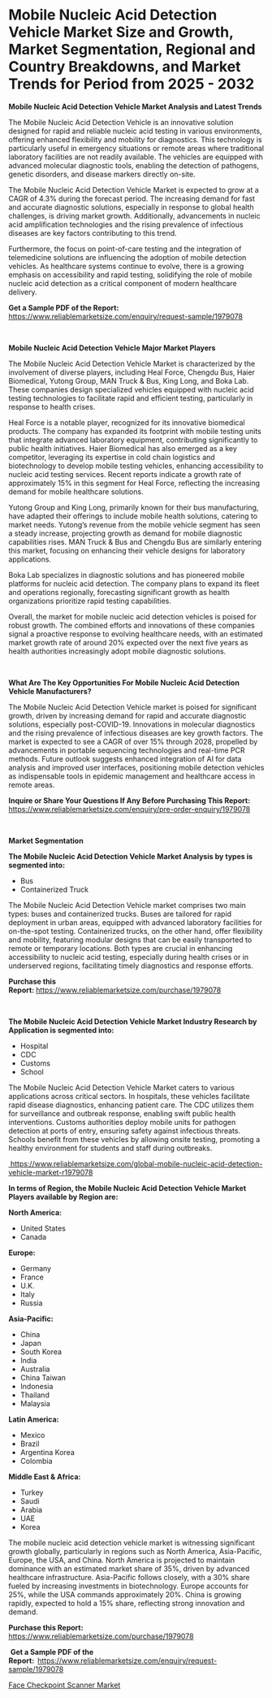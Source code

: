 <p><h1>Mobile Nucleic Acid Detection Vehicle Market Size and Growth, Market Segmentation, Regional and Country Breakdowns, and Market Trends for Period from 2025 -  2032</h1></p><p><strong>Mobile Nucleic Acid Detection Vehicle Market Analysis and Latest Trends</strong></p>
<p><p>The Mobile Nucleic Acid Detection Vehicle is an innovative solution designed for rapid and reliable nucleic acid testing in various environments, offering enhanced flexibility and mobility for diagnostics. This technology is particularly useful in emergency situations or remote areas where traditional laboratory facilities are not readily available. The vehicles are equipped with advanced molecular diagnostic tools, enabling the detection of pathogens, genetic disorders, and disease markers directly on-site.</p><p>The Mobile Nucleic Acid Detection Vehicle Market is expected to grow at a CAGR of 4.3% during the forecast period. The increasing demand for fast and accurate diagnostic solutions, especially in response to global health challenges, is driving market growth. Additionally, advancements in nucleic acid amplification technologies and the rising prevalence of infectious diseases are key factors contributing to this trend. </p><p>Furthermore, the focus on point-of-care testing and the integration of telemedicine solutions are influencing the adoption of mobile detection vehicles. As healthcare systems continue to evolve, there is a growing emphasis on accessibility and rapid testing, solidifying the role of mobile nucleic acid detection as a critical component of modern healthcare delivery.</p></p>
<p><strong>Get a Sample PDF of the Report:&nbsp;</strong> <a href="https://www.reliablemarketsize.com/enquiry/request-sample/1979078?utm_campaign=2005&utm_medium=2&utm_source=Github&utm_content=ia&utm_term=15012025&utm_id=mobile-nucleic-acid-detection-vehicle">https://www.reliablemarketsize.com/enquiry/request-sample/1979078</a></p>
<p>&nbsp;</p>
<p><strong>Mobile Nucleic Acid Detection Vehicle Major Market Players</strong></p>
<p><p>The Mobile Nucleic Acid Detection Vehicle Market is characterized by the involvement of diverse players, including Heal Force, Chengdu Bus, Haier Biomedical, Yutong Group, MAN Truck & Bus, King Long, and Boka Lab. These companies design specialized vehicles equipped with nucleic acid testing technologies to facilitate rapid and efficient testing, particularly in response to health crises.</p><p>Heal Force is a notable player, recognized for its innovative biomedical products. The company has expanded its footprint with mobile testing units that integrate advanced laboratory equipment, contributing significantly to public health initiatives. Haier Biomedical has also emerged as a key competitor, leveraging its expertise in cold chain logistics and biotechnology to develop mobile testing vehicles, enhancing accessibility to nucleic acid testing services. Recent reports indicate a growth rate of approximately 15% in this segment for Heal Force, reflecting the increasing demand for mobile healthcare solutions.</p><p>Yutong Group and King Long, primarily known for their bus manufacturing, have adapted their offerings to include mobile health solutions, catering to market needs. Yutong’s revenue from the mobile vehicle segment has seen a steady increase, projecting growth as demand for mobile diagnostic capabilities rises. MAN Truck & Bus and Chengdu Bus are similarly entering this market, focusing on enhancing their vehicle designs for laboratory applications.</p><p>Boka Lab specializes in diagnostic solutions and has pioneered mobile platforms for nucleic acid detection. The company plans to expand its fleet and operations regionally, forecasting significant growth as health organizations prioritize rapid testing capabilities.</p><p>Overall, the market for mobile nucleic acid detection vehicles is poised for robust growth. The combined efforts and innovations of these companies signal a proactive response to evolving healthcare needs, with an estimated market growth rate of around 20% expected over the next five years as health authorities increasingly adopt mobile diagnostic solutions.</p></p>
<p>&nbsp;</p>
<p><strong>What Are The Key Opportunities For Mobile Nucleic Acid Detection Vehicle Manufacturers?</strong></p>
<p><p>The Mobile Nucleic Acid Detection Vehicle market is poised for significant growth, driven by increasing demand for rapid and accurate diagnostic solutions, especially post-COVID-19. Innovations in molecular diagnostics and the rising prevalence of infectious diseases are key growth factors. The market is expected to see a CAGR of over 15% through 2028, propelled by advancements in portable sequencing technologies and real-time PCR methods. Future outlook suggests enhanced integration of AI for data analysis and improved user interfaces, positioning mobile detection vehicles as indispensable tools in epidemic management and healthcare access in remote areas.</p></p>
<p><strong>Inquire or Share Your Questions If Any Before Purchasing This Report:</strong> <a href="https://www.reliablemarketsize.com/enquiry/pre-order-enquiry/1979078?utm_campaign=2005&utm_medium=2&utm_source=Github&utm_content=ia&utm_term=15012025&utm_id=mobile-nucleic-acid-detection-vehicle">https://www.reliablemarketsize.com/enquiry/pre-order-enquiry/1979078</a></p>
<p>&nbsp;</p>
<p><strong>Market Segmentation</strong></p>
<p><strong>The Mobile Nucleic Acid Detection Vehicle Market Analysis by types is segmented into:</strong></p>
<p><ul><li>Bus</li><li>Containerized Truck</li></ul></p>
<p><p>The Mobile Nucleic Acid Detection Vehicle market comprises two main types: buses and containerized trucks. Buses are tailored for rapid deployment in urban areas, equipped with advanced laboratory facilities for on-the-spot testing. Containerized trucks, on the other hand, offer flexibility and mobility, featuring modular designs that can be easily transported to remote or temporary locations. Both types are crucial in enhancing accessibility to nucleic acid testing, especially during health crises or in underserved regions, facilitating timely diagnostics and response efforts.</p></p>
<p><strong>Purchase this Report:&nbsp;</strong><a href="https://www.reliablemarketsize.com/purchase/1979078?utm_campaign=2005&utm_medium=2&utm_source=Github&utm_content=ia&utm_term=15012025&utm_id=mobile-nucleic-acid-detection-vehicle">https://www.reliablemarketsize.com/purchase/1979078</a></p>
<p>&nbsp;</p>
<p><strong>The Mobile Nucleic Acid Detection Vehicle Market Industry Research by Application is segmented into:</strong></p>
<p><ul><li>Hospital</li><li>CDC</li><li>Customs</li><li>School</li></ul></p>
<p><p>The Mobile Nucleic Acid Detection Vehicle Market caters to various applications across critical sectors. In hospitals, these vehicles facilitate rapid disease diagnostics, enhancing patient care. The CDC utilizes them for surveillance and outbreak response, enabling swift public health interventions. Customs authorities deploy mobile units for pathogen detection at ports of entry, ensuring safety against infectious threats. Schools benefit from these vehicles by allowing onsite testing, promoting a healthy environment for students and staff during outbreaks.</p></p>
<p><a href="https://www.reliablemarketsize.com/global-mobile-nucleic-acid-detection-vehicle-market-r1979078?utm_campaign=2005&utm_medium=2&utm_source=Github&utm_content=ia&utm_term=15012025&utm_id=mobile-nucleic-acid-detection-vehicle">&nbsp;https://www.reliablemarketsize.com/global-mobile-nucleic-acid-detection-vehicle-market-r1979078</a></p>
<p><strong>In terms of Region, the Mobile Nucleic Acid Detection Vehicle Market Players available by Region are:</strong></p>
<p>
    <p> <strong> North America: </strong>
        <ul>
            <li>United States</li>
            <li>Canada</li>
        </ul>
        </p> 
    <p> <strong> Europe: </strong>
        <ul>
            <li>Germany</li>
            <li>France</li>
            <li>U.K.</li>
            <li>Italy</li>
            <li>Russia</li>
        </ul>
        </p> 
    <p> <strong> Asia-Pacific: </strong>
        <ul>
            <li>China</li>
            <li>Japan</li>
            <li>South Korea</li>
            <li>India</li>
            <li>Australia</li>
            <li>China Taiwan</li>
            <li>Indonesia</li>
            <li>Thailand</li>
            <li>Malaysia</li>
        </ul>
        </p> 
    <p> <strong> Latin America: </strong>
        <ul>
            <li>Mexico</li>
            <li>Brazil</li>
            <li>Argentina Korea</li>
            <li>Colombia</li>
        </ul>
        </p> 
    <p> <strong> Middle East & Africa: </strong>
        <ul>
            <li>Turkey</li>
            <li>Saudi</li>
            <li>Arabia</li>
            <li>UAE</li>
            <li>Korea</li>
        </ul>
    </p>
    </p>
<p><p>The mobile nucleic acid detection vehicle market is witnessing significant growth globally, particularly in regions such as North America, Asia-Pacific, Europe, the USA, and China. North America is projected to maintain dominance with an estimated market share of 35%, driven by advanced healthcare infrastructure. Asia-Pacific follows closely, with a 30% share fueled by increasing investments in biotechnology. Europe accounts for 25%, while the USA commands approximately 20%. China is growing rapidly, expected to hold a 15% share, reflecting strong innovation and demand.</p></p>
<p><strong>Purchase this Report: </strong><a href="https://www.reliablemarketsize.com/purchase/1979078?utm_campaign=2005&utm_medium=2&utm_source=Github&utm_content=ia&utm_term=15012025&utm_id=mobile-nucleic-acid-detection-vehicle">https://www.reliablemarketsize.com/purchase/1979078</a></p>
<p>&nbsp;<strong>Get a Sample PDF of the Report:&nbsp;&nbsp;</strong><a href="https://www.reliablemarketsize.com/enquiry/request-sample/1979078?utm_campaign=2005&utm_medium=2&utm_source=Github&utm_content=ia&utm_term=15012025&utm_id=mobile-nucleic-acid-detection-vehicle">https://www.reliablemarketsize.com/enquiry/request-sample/1979078</a></p>
<p><strong></strong></p>
<p><p><a href="https://github.com/lylyparadise/Market-Research-Report-List-5/blob/main/face-checkpoint-scanner-market.md?utm_campaign=2005&utm_medium=2&utm_source=Github&utm_content=ia&utm_term=15012025&utm_id=mobile-nucleic-acid-detection-vehicle">Face Checkpoint Scanner Market</a></p></p>